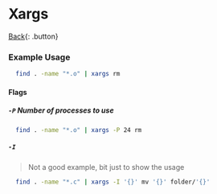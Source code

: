 # Xargs

[Back](../index.md#unix){: .button}


### Example Usage

```sh
  find . -name "*.o" | xargs rm
```

#### Flags

##### `-P` Number of processes to use

```sh
  find . -name "*.o" | xargs -P 24 rm
```

##### `-I`

> Not a good example, bit just to show the usage
```sh
  find . -name "*.c" | xargs -I '{}' mv '{}' folder/'{}'
```
